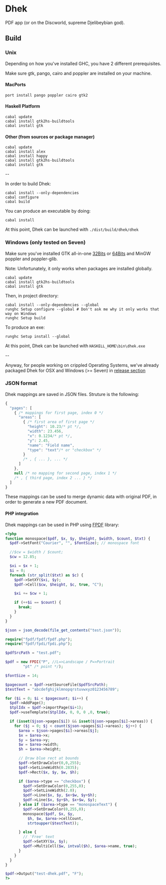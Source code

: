 # Dhek

PDF app (or on the Discworld, supreme Djelibeybian god).

## Build

### Unix
Depending on how you've installed GHC, you have 2 different prerequisites.

Make sure gtk, pango, cairo and poppler are installed on your machine.

#### MacPorts

```
port install pango poppler cairo gtk2
```

#### Haskell Platform

```
cabal update
cabal install gtk2hs-buildtools
cabal install gtk
```

#### Other (from sources or package manager)

```
cabal update
cabal install alex
cabal install happy
cabal install gtk2hs-buildtools
cabal install gtk
```

--

In order to build Dhek:
```
cabal install --only-dependencies
cabal configure
cabal build
```

You can produce an executable by doing:

```
cabal install
```

At this point, Dhek can be launched with `./dist/build/dhek/dhek`

### Windows (only tested on Seven)

Make sure you've installed GTK all-in-one [32Bits](http://ftp.gnome.org/pub/gnome/binaries/win32/gtk+/2.24/gtk+-bundle_2.24.10-20120208_win32.zip) or [64Bits](http://ftp.gnome.org/pub/gnome/binaries/win64/gtk+/2.22/gtk+-bundle_2.22.1-20101229_win64.zip) and MinGW poppler and poppler-glib.

Note: Unfortunately, it only works when packages are installed globally.

```
cabal update
cabal install gtk2hs-buildtools
cabal install gtk
```

Then, in project directory:

```
cabal install --only-dependencies --global
runghc Setup configure --global # Don't ask me why it only works that way on Windows
runghc Setup build
```

To produce an exe:

```
runghc Setup install --global
```

At this point, Dhek can be launched with `HASKELL_HOME\bin\dhek.exe`

--

Anyway, for people working on crippled Operating Systems, we've already packaged Dhek for OSX and Windows (>= Seven) in [release section](https://github.com/applicius/dhek/releases)

### JSON format

Dhek mappings are saved in JSON files. Struture is the following:

```javascript
{
  "pages": [
    { /* mappings for first page, index 0 */
      "areas": [
        { /* first area of first page */
          "height": 10.23/* pt */,
          "width": 23.456,
          "x": 0.1234/* pt */,
          "y": 2.45,
          "name": "Field name",
          "type": "text"/* or "checkbox" */
        }
        /* , { ... }, ... */
      ]
    },
    null /* no mapping for second page, index 1 */
    /* , { third page, index 2 ... } */
  ]
}
```

These mappings can be used to merge dynamic data with original PDF,
in order to generate a new PDF document.

#### PHP integration

Dhek mappings can be used in PHP using [FPDF](http://www.fpdf.org/) library:

```php
<?php
function monospace($pdf, $x, $y, $height, $width, $count, $txt) {
  $pdf->SetFont("Courier", "", $fontSize); // monospace font

  //$cw = $width / $count;
  $cw = 12.85;

  $xi = $x + 1;
  $i = 0;
  foreach (str_split($txt) as $c) {
    $pdf->SetXY($xi, $y);
    $pdf->Cell($cw, $height, $c, true, "C");

    $xi += $cw + 1;

    if (++$i == $count) {
      break;
    }
  }
}

$json = json_decode(file_get_contents("test.json"));

require("fpdf/fpdf/fpdf.php");
require("fpdf/fpdi/fpdi.php");

$pdfSrcPath = "test.pdf";

$pdf = new FPDI("P", //L=>Landscape / P=>Portrait
		"pt" /* point */);

$fontSize = 14;

$pagecount = $pdf->setSourceFile($pdfSrcPath);
$testText = "abcdefghijklmnopqrstuvwxyz0123456789";

for ($i = 0; $i < $pagecount; $i++) {
  $pdf->AddPage();
  $tplIdx = $pdf->importPage($i+1);
  $pdf->useTemplate($tplIdx, 0, 0, 0 ,0, true);

  if (isset($json->pages[$i]) && isset($json->pages[$i]->areas)) {
    for ($j = 0; $j < count($json->pages[$i]->areas); $j++) {
      $area = $json->pages[$i]->areas[$j];
      $x = $area->x;
      $y = $area->y;
      $w = $area->width;
      $h = $area->height;

      // Draw blue rect at bounds
      $pdf->SetDrawColor(0,0,255);
      $pdf->SetLineWidth(0.2835);	
      $pdf->Rect($x, $y, $w, $h);

      if ($area->type == "checkbox") {
        $pdf->SetDrawColor(0,255,0);
        $pdf->SetLineWidth(2.0);
        $pdf->Line($x, $y, $x+$w, $y+$h);
        $pdf->Line($x, $y+$h, $x+$w, $y);
      } else if ($area->type == "monospaceText") {
        $pdf->SetDrawColor(0,255,0);
        monospace($pdf, $x, $y, 
          $h, $w, $area->cellCount,
          strtoupper($testText));

      } else {
        // 'Free' text
        $pdf->SetXY($x, $y);
        $pdf->MultiCell($w, intval($h), $area->name, true);
      }
    }
  } 
}

$pdf->Output("test-dhek.pdf", "F");
?>
```
